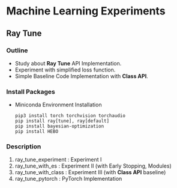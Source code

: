 # Machine Learning Experiments
## Ray Tune
### Outline
- Study about **Ray Tune** API Implementation.
- Experiment with simplified loss function.
- Simple Baseline Code Implementation with **Class API**.
### Install Packages
- Miniconda Environment Installation
  ```
  pip3 install torch torchvision torchaudio
  pip install ray[tune], ray[default]
  pip install bayesian-optimization
  pip install HEBO
  ```
### Description
  1. ray_tune_experiment : Experiment I
  2. ray_tune_with_es : Experiment II (with Early Stopping, Modules)
  3. ray_tune_with_class : Experiment III (with **Class API** baseline)
  4. ray_tune_pytorch : PyTorch Implementation
